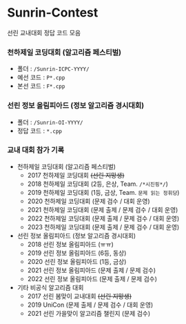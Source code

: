 # Sunrin-Contest
선린 교내대회 정답 코드 모음

### 천하제일 코딩대회 (알고리즘 페스티벌)
* 폴더 : `/Sunrin-ICPC-YYYY/`
* 예선 코드 : `P*.cpp`
* 본선 코드 : `F*.cpp`

### 선린 정보 올림피아드 (정보 알고리즘 경시대회)
* 폴더 : `/Sunrin-OI-YYYY/`
* 정답 코드 : `*.cpp`

### 교내 대회 참가 기록
* 천하제일 코딩대회 (알고리즘 페스티벌)
  * 2017 천하제일 코딩대회 <s>(선린 지망생)</s>
  * 2018 천하제일 코딩대회 (2등, 은상, Team. `/*시진핑*/`)
  * 2019 천하제일 코딩대회 (1등, 금상, Team. `문제 읽는 정휘당`)
  * 2020 천하제일 코딩대회 (문제 검수 / 대회 운영)
  * 2021 천하제일 코딩대회 (문제 출제 / 문제 검수 / 대회 운영)
  * 2022 천하제일 코딩대회 (문제 출제 / 문제 검수 / 대회 운영)
  * 2023 천하제일 코딩대회 (문제 출제 / 문제 검수 / 대회 운영)
* 선린 정보 올림피아드 (정보 알고리즘 경시대회)
  * 2018 선린 정보 올림피아드 (ㅠㅠ)
  * 2019 선린 정보 올림피아드 (6등, 동상)
  * 2020 선린 정보 올림피아드 (1등, 금상)
  * 2021 선린 정보 올림피아드 (문제 출제 / 문제 검수)
  * 2022 선린 정보 올림피아드 (문제 출제 / 문제 검수)
* 기타 비공식 알고리즘 대회
  * 2017 선린 봄맞이 교내대회 <s>(선린 지망생)</s>
  * 2019 UniCon (문제 출제 / 문제 검수 / 대회 운영)
  * 2021 선린 가을맞이 알고리즘 챌린지 (문제 검수)
